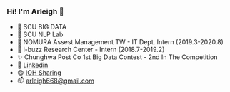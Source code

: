 ### Hi! I'm Arleigh 👋

- 🌱 SCU BIG DATA
- 🌱 SCU NLP Lab
- 👯 NOMURA Assest Management TW - IT Dept. Intern (2019.3-2020.8)
- 👯 i-buzz Research Center - Intern (2018.7-2019.2)
- ✨ Chunghwa Post Co 1st Big Data Contest - 2nd In The Competition
- 💬 [Linkedin](https://www.linkedin.com/in/arleighchang/)
- 😄 [IOH Sharing](https://ioh.tw/talks/%E6%9D%B1%E5%90%B3%E5%B7%A8%E8%B3%87-%E5%BC%B5%E5%B3%AE%E7%91%8B-tw-study-scu-bde)
- 📫 arleigh668@gmail.com
